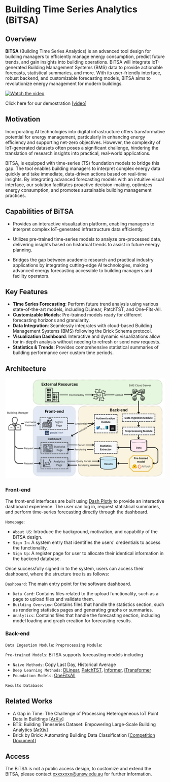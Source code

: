 # Building Time Series Analytics (BiTSA)

## Overview

**BiTSA** (Building Time Series Analytics) is an advanced tool design for building managers to efficiently manage energy consumption, predict future trends, and gain insights into building operations. BiTSA will integrate IoT-generated Building Management Systems (BMS) data to provide actionable forecasts, statistical summaries, and more. With its user-friendly interface, robust backend, and customizable forecasting models, BiTSA aims to revolutionize energy management for modern buildings.

[![Watch the video](https://img.youtube.com/vi/GbF3cA5GsSc/maxresdefault.jpg)]([https://youtu.be/T-D1KVIuvjA](https://youtu.be/GbF3cA5GsSc))

Click here for our demostration [[video](https://youtu.be/GbF3cA5GsSc)]

## Motivation

Incorporating AI technologies into digital infrastructure offers transformative potential for energy management, particularly in enhancing energy efficiency and supporting net-zero objectives. However, the complexity of IoT-generated datasets often poses a significant challenge, hindering the translation of research insights into practical, real-world applications.

BiTSA, is equipped with time-series (TS) foundation models to bridge this gap. The tool enables building managers to interpret complex energy data quickly and take immediate, data-driven actions based on real-time insights. By integrating advanced forecasting models with an intuitive visual interface, our solution facilitates proactive decision-making, optimizes energy consumption, and promotes sustainable building management practices.

## Capabilities of BiTSA
- Provides an interactive visualization platform, enabling managers to interpret complex IoT-generated infrastructure data efficiently.

- Utilizes pre-trained time-series models to analyze pre-processed data, delivering insights based on historical trends to assist in future energy planning.

- Bridges the gap between academic research and practical industry applications by integrating cutting-edge AI technologies, making advanced energy forecasting accessible to building managers and facility operators.

## Key Features

- **Time Series Forecasting**: Perform future trend analysis using various state-of-the-art models, including DLinear, PatchTST, and One-Fits-All.
- **Customizable Models**: Pre-trained models ready for different forecasting horizons and granularity.
- **Data Integration**: Seamlessly integrates with cloud-based Building Management Systems (BMS) following the Brick Schema protocol.
- **Visualization Dashboard**: Interactive and dynamic visualizations allow for in-depth analysis without needing to refresh or send new requests.
- **Statistics & Trends**: Provides comprehensive statistical summaries of building performance over custom time periods.

## Architecture

![pipeline](./pic/dataflow_fv.png)

### Front-end

The front-end interfaces are built using [Dash Plotly](https://dash.plotly.com/) to provide an interactive dashboard experience. The user can log in, request statistical summaries, and perform time-series forecasting directly through the dashboard.

`Homepage`:
- `About US`: Introduce the background, motivation, and capability of the BiTSA design.
- `Sign In`: A system entry that identifies the users' credentials to access the functionality.
- `Sign Up`: A register page for user to allocate their identical information in the backend database.

Once successfully signed in to the system, users can access their dashboard, where the structure tree is as follows:

`Dashboard`: The main entry point for the software dashboard.
- `Data Card`: Contains files related to the upload functionality, such as a page to upload files and validate them.
- `Building Overview`: Contains files that handle the statistics section, such as rendering statistics pages and generating graphs or summaries.
- `Analytics`: Contains files that handle the forecasting section, including model loading and graph creation for forecasting results.


### Back-end

`Data Ingestion Module`:
`Preprocessing Module`:

`Pre-trained Models`: BiTSA supports forecasting models including
- `Naive Methods`: Copy Last Day, Historical Average
- `Deep Learning Methods`: [DLinear](https://arxiv.org/abs/2205.13504), [PatchTST](https://arxiv.org/abs/2211.14730), [Informer](https://arxiv.org/abs/2012.07436), [iTransformer](https://arxiv.org/abs/2310.06625)
- `Foundation Models`: [OneFitsAll](https://arxiv.org/abs/2302.11939)

`Results Database`:

## Related Works
- A Gap in Time: The Challenge of Processing Heterogeneous IoT Point Data in Buildings [[ArXiv](https://arxiv.org/abs/2405.14267)]
- BTS: Building Timeseries Dataset: Empowering Large-Scale Building Analytics [[ArXiv](https://arxiv.org/html/2406.08990v1)]
- Brick by Brick: Automating Building Data Classification [[Competition Document](https://racefor2030.com.au/wp-content/uploads/2024/08/DIEF-Competition-1-Flyer-v06.pdf)]

## Access

The BiTSA is not a public access design, to customize and extend the BiTSA, please contact xxxxxxxx@unsw.edu.au for further information. 

